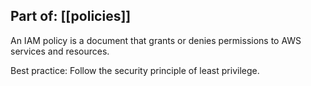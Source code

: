 ## Part of: [[policies]]

An IAM policy is a document that grants or denies permissions to AWS services and resources.

Best practice: Follow the security principle of least privilege.